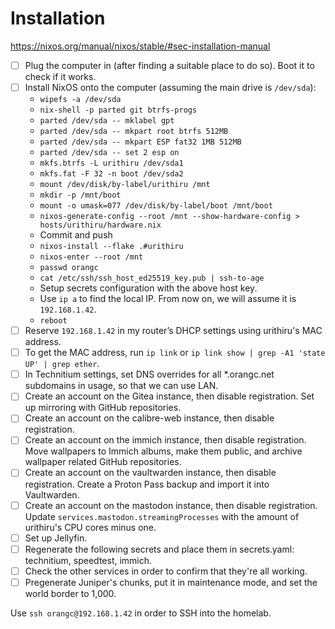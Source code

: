 # Installation
https://nixos.org/manual/nixos/stable/#sec-installation-manual

- [ ] Plug the computer in (after finding a suitable place to do so). Boot it to check if it works.
- [ ] Install NixOS onto the computer (assuming the main drive is `/dev/sda`):
    - `wipefs -a /dev/sda`
    - `nix-shell -p parted git btrfs-progs`
    - `parted /dev/sda -- mklabel gpt`
    - `parted /dev/sda -- mkpart root btrfs 512MB`
    - `parted /dev/sda -- mkpart ESP fat32 1MB 512MB`
    - `parted /dev/sda -- set 2 esp on`
    - `mkfs.btrfs -L urithiru /dev/sda1`
    - `mkfs.fat -F 32 -n boot /dev/sda2`
    - `mount /dev/disk/by-label/urithiru /mnt`
    - `mkdir -p /mnt/boot`
    - `mount -o umask=077 /dev/disk/by-label/boot /mnt/boot`
    - `nixos-generate-config --root /mnt --show-hardware-config > hosts/urithiru/hardware.nix`
    - Commit and push
    - `nixos-install --flake .#urithiru`
    - `nixos-enter --root /mnt`
    - `passwd orangc`
    - `cat /etc/ssh/ssh_host_ed25519_key.pub | ssh-to-age`
    - Setup secrets configuration with the above host key.
    - Use `ip a` to find the local IP. From now on, we will assume it is `192.168.1.42`.
    - `reboot`
- [ ] Reserve `192.168.1.42` in my router’s DHCP settings using urithiru's MAC address.
- [ ] To get the MAC address, run `ip link` or `ip link show | grep -A1 'state UP' | grep ether`.
- [ ] In Technitium settings, set DNS overrides for all *.orangc.net subdomains in usage, so that we can use LAN.
- [ ] Create an account on the Gitea instance, then disable registration. Set up mirroring with GitHub repositories.
- [ ] Create an account on the calibre-web instance, then disable registration.
- [ ] Create an account on the immich instance, then disable registration. Move wallpapers to Immich albums, make them public, and archive wallpaper related GitHub repositories.
- [ ] Create an account on the vaultwarden instance, then disable registration. Create a Proton Pass backup and import it into Vaultwarden.
- [ ] Create an account on the mastodon instance, then disable registration. Update `services.mastodon.streamingProcesses` with the amount of urithiru's CPU cores minus one.
- [ ] Set up Jellyfin.
- [ ] Regenerate the following secrets and place them in secrets.yaml: technitium, speedtest, immich.
- [ ] Check the other services in order to confirm that they're all working.
- [ ] Pregenerate Juniper's chunks, put it in maintenance mode, and set the world border to 1,000.

Use `ssh orangc@192.168.1.42` in order to SSH into the homelab.
